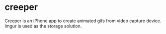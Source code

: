 creeper
=======

Creeper is an iPhone app to create animated gifs from video capture device. Imgur is used as the storage solution.